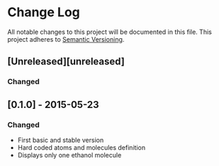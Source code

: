 # Change Log
All notable changes to this project will be documented in this file.
This project adheres to [Semantic Versioning](http://semver.org/).


## [Unreleased][unreleased]
### Changed

## [0.1.0] - 2015-05-23
### Changed
- First basic and stable version
- Hard coded atoms and molecules definition
- Displays only one ethanol molecule
